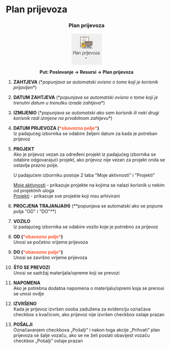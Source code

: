 # Plan prijevoza

### <p align=center>**Plan prijevoza**  

<img src="../images/planPrijevoza.png"
    alt="Plan prijevoza"
    style="display: block;
            margin-left: auto;
            margin-right: auto;" 
/>

**<p align=center>Put: Poslovanje → Resursi → Plan prijevoza**  

1. **ZAHTJEVA** (\**popunjava se automatski ovisno o tome koji je korisnik prijavljen**)  

2. **DATUM ZAHTJEVA** (\**popunjava se automatski ovisno o tome koji je trenutni datum u trenutku izrade zahtjeva**)  

3. **IZMIJENIO** (\**popunjava se automatski ako sam korisnik ili neki drugi korisnik radi izmjene na prvobitnom zahtjevu**)

4. **DATUM PRIJEVOZA (<span style="color: #ff5630">\*obavezno polje\*</span>)**      
    Iz padajućeg izbornika se odabire željeni datum za kada je potreban prijevoz

5. **PROJEKT**  
    Ako je prijevoz vezan za određeni projekt iz padajućeg izbornika se odabire odgovarajući projekt,
    ako prijevoz nije vezan za projekt onda se ostavlja prazno polje. 

    U padajućem izborniku postoje 2 taba "Moje aktivnosti" i "Projekti"

    <ins>Moje aktivnosti</ins> - prikazuje projekte na kojima se nalazi korisnik u nekim od projektnih uloga    
    <ins>Projekti</ins> - prikazuje sve projekte koji nisu arhivirani

6. **PROCJENA TRAJANJA(H)** (\**popunjava se automatski ako se popune polja "OD" i "DO"**)  

7. **VOZILO**  
    Iz padajućeg izbornika se odabire vozilo koje je potrebno za prijevoz

8. **OD (<span style="color: #ff5630">\*obavezno polje\*</span>)**   
    Unosi se početno vrijeme prijevoza

9. **DO (<span style="color: #ff5630">\*obavezno polje\*</span>)**   
    Unosi se završno vrijeme prijevoza
    
10. **ŠTO SE PREVOZI**  
    Unosi se sadržaj materijala/opreme koji se prevozi

11. **NAPOMENA**  
    Ako je potrebna dodatna napomena o materijalu/opremi koja se prenosi se unosi ovdje

12. **IZVRŠENO**  
    Kada je prijevoz izvršen osoba zadužena za evidenciju označava checkbox s kvačicom, ako prijevoz nije izvršen checkbox ostaje prazan

13. **POŠALJI**  
    Označavanjem checkboxa „Pošalji“ i nakon toga akcije „Prihvati“ plan prijevoza se šalje vozaču, ako se ne želi poslati obavijest vozaču checkbox „Pošalji“ ostaje prazan


<br></br><br></br>
